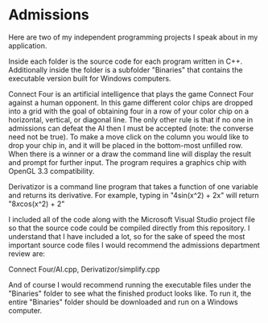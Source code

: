 # Admissions

Here are two of my independent programming projects I speak about in my application.

Inside each folder is the source code for each program written in C++. Additionally inside the folder is a subfolder "Binaries" that contains the executable version built for Windows computers.

Connect Four is an artificial intelligence that plays the game Connect Four against a human opponent. In this game different color chips are dropped into a grid with the goal of obtaining four in a row of your color chip on a horizontal, vertical, or diagonal line. The only other rule is that if no one in admissions can defeat the AI then I must be accepted (note: the converse need not be true). To make a move click on the column you would like to drop your chip in, and it will be placed in the bottom-most unfilled row. When there is a winner or a draw the command line will display the result and prompt for further input. The program requires a graphics chip with OpenGL 3.3 compatibility.

Derivatizor is a command line program that takes a function of one variable and returns its derivative. For example, typing in "4sin(x^2) + 2x" will return "8*x*cos(x^2) + 2"

I included all of the code along with the Microsoft Visual Studio project file so that the source code could be compiled directly from this repository. I understand that I have included a lot, so for the sake of speed the most important source code files I would recommend the admissions department review are:

Connect Four/AI.cpp, Derivatizor/simplify.cpp

And of course I would recommend running the executable files under the "Binaries" folder to see what the finished product looks like. To run it, the entire "Binaries" folder should be downloaded and run on a Windows computer.
